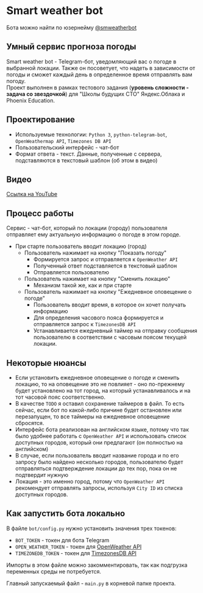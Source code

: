 # Smart weather bot

Бота можно найти по юзернейму [@smweatherbot](t.me/smweatherbot)

## Умный сервис прогноза погоды

Smart weather bot - Telegram-бот, уведомляющий вас о погоде в выбранной локации. Также он посоветует, что надеть в зависимости от погоды и сможет каждый день в определенное время отправлять вам погоду.   
Проект выполнен в рамках тестового задания (**уровень сложности - задача со звездочкой**) для "Школы будущих СТО" Яндекс.Облака и Phoenix Education.

## Проектирование

- Используемые технологии: `Python 3`, `python-telegram-bot`, `OpenWeathermap API`, `Timezones DB API`
- Пользовательский интерфейс - чат-бот
- Формат ответа - текст. Данные, полученные с сервера, подставляются в текстовый шаблон (об этом в видео)

## Видео

[Ссылка на YouTube](https://youtu.be/ma4z_pWcmVw)

## Процесс работы

Сервис - чат-бот, который по локации (городу) пользователя отправляет ему актуальную информацию о погоде в этом городе.

- При старте пользователь вводит локацию (город)
  - Пользователь нажимает на кнопку "Показать погоду"
    - Формируется запрос и отправляется к `OpenWeather API`
    - Полученный ответ подставляется в текстовый шаблон
    - Отправляется пользователю
  - Пользователь нажимает на кнопку "Сменить локацию"
    - Механизм такой же, как и при старте
  - Пользователь нажимает на кнопку "Ежедневное оповещение о погоде"
    - Пользователь вводит время, в которое он хочет получать информацию
    - Для определения часового пояса формируется и отправляется запрос к `TimezonesDB API`
    - Устанавливается ежедневный таймер на отправку сообщения пользователю в соответствии с часовым поясом текущей локации.

## Некоторые нюансы

- Если установить ежедневное оповещение о погоде и сменить локацию, то на оповещение это не повлияет - оно по-прежнему будет установлено на тот город, на который устанавливалось и на тот часовой пояс соответственно.
- В качестве `TODO` я оставил сохранение таймеров в файл. То есть сейчас, если бот по какой-либо причине будет остановлен или перезапущен, то все таймеры на ежедневное оповещение сбросятся.
- Интерфейс бота реализован на английском языке, потому что так было удобнее работать с `OpenWeather API` и использовать список доступных городов, который они предлагают (он полностью на английском)
- В случае, если пользователь вводит название города и по его запросу было найдено несколько городов, пользователю будет отправляться подтверждение локации до тех пор, пока он не подтвердит нужную
- Локация - это именно город, потому что `OpenWeather API` рекомендует отправлять запросы, используя `City ID` из списка доступных городов.

## Как запустить бота локально

В файле `bot/config.py` нужно установить значения трех токенов:

- `BOT_TOKEN` - токен для бота Telegram
- `OPEN_WEATHER_TOKEN` - токен для [OpenWeather API](https://openweathermap.org/appid)
- `TIMEZONEDB_TOKEN` - токен для [TimezonesDB API](https://timezonedb.com/api)

Импорты в этом файле можно закомментировать, так как подгрузка переменных среды не потребуется.

Главный запускаемый файл - `main.py` в корневой папке проекта.

